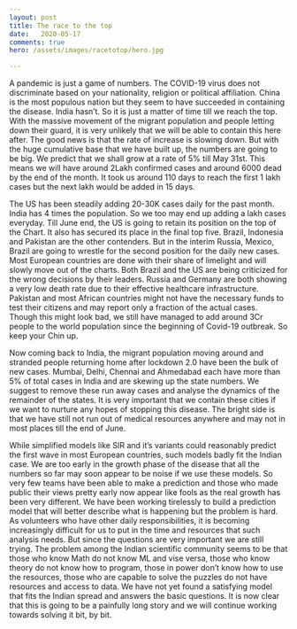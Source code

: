 ```yaml
---
layout: post
title: The race to the top
date:   2020-05-17
comments: true
hero: /assets/images/racetotop/hero.jpg

---
```


A pandemic is just a game of numbers. The COVID-19 virus does not discriminate based on your nationality, religion or political affiliation. China is the most populous nation but they seem to have succeeded in containing the disease. India hasn’t. So it is just a matter of time till we reach the top. With the massive movement of the migrant population and people letting down their guard, it is very unlikely that we will be able to contain this here after. The good news is that the rate of increase is slowing down. But with the huge cumulative base that we have built up, the numbers are going to be big. We predict that we shall grow at a rate of 5% till May 31st. This means we will have around 2Lakh confirmed cases and around 6000 dead by the end of the month. It took us around 110 days to reach the first 1 lakh cases but the next lakh would be added in 15 days. 

The US has been steadily adding 20-30K cases daily for the past month. India has 4 times the population. So we too may end up adding a lakh cases everyday. Till June end, the US is going to retain its position on the top of the Chart. It also has secured its place in the final top five. Brazil, Indonesia and Pakistan are the other contenders. But in the interim Russia, Mexico, Brazil are going to wrestle for the second position for the daily new cases. Most European countries are done with their share of limelight and will slowly move out of the charts. Both Brazil and the US are being criticized for the wrong decisions by their leaders. Russia and Germany are both showing a very low death rate due to their effective healthcare infrastructure. Pakistan and most African countries might not have the necessary funds to test their citizens and may report only a fraction of the actual cases. Though this might look bad, we still have managed to add around 3Cr people to the world population since the beginning of Covid-19 outbreak. So keep your Chin up.

Now coming back to India, the migrant population moving around and stranded people returning home after lockdown 2.0 have been the bulk of new cases. Mumbai, Delhi, Chennai and Ahmedabad each have more than 5% of total cases in India and are skewing up the state numbers. We suggest to remove these run away cases and analyse the dynamics of the remainder of the states. It is very important that we contain these cities if we want to nurture any hopes of stopping this disease. The bright side is that we have still not run out of medical resources anywhere and may not in most places till the end of June. 

While simplified models like SIR and it’s variants could reasonably predict the first wave in most European countries, such models badly fit the Indian case. We are too early in the growth phase of the disease that all the numbers so far may soon appear to be noise if we use these models. So very few teams have been able to make a prediction and those who made public their views pretty early now appear like fools as the real growth has been very different. We have been working tirelessly to build a prediction model that will better describe what is happening but the problem is hard. As volunteers who have other daily responsibilities, it is becoming increasingly difficult for us to put in the time and resources that such analysis needs. But since the questions are very important we are still trying. The problem among the Indian scientific community seems to be that those who know Math do not know ML and vise versa, those who know theory do not know how to program, those in power don’t know how to use the resources, those who are capable to solve the puzzles do not have resources and access to data. We have not yet found a satisfying model that fits the Indian spread and answers the basic questions. It is now clear that this is going to be a painfully long story and we will continue working towards solving it bit, by bit.

